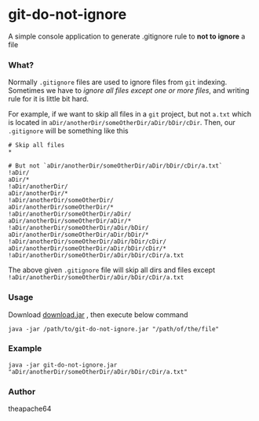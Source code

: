# git-do-not-ignore
A simple console application to generate .gitignore rule to **not to ignore** a file

### What?

Normally `.gitignore` files are used to ignore files from `git` indexing. 
Sometimes we have to *ignore all files except one or more files*, and writing rule for it is little bit hard.

For example, if we want to skip all files in a `git` project, but not `a.txt` which is located in `aDir/anotherDir/someOtherDir/aDir/bDir/cDir`.
Then, our `.gitignore` will be something like this

```
# Skip all files
*

# But not `aDir/anotherDir/someOtherDir/aDir/bDir/cDir/a.txt`
!aDir/
aDir/*
!aDir/anotherDir/
aDir/anotherDir/*
!aDir/anotherDir/someOtherDir/
aDir/anotherDir/someOtherDir/*
!aDir/anotherDir/someOtherDir/aDir/
aDir/anotherDir/someOtherDir/aDir/*
!aDir/anotherDir/someOtherDir/aDir/bDir/
aDir/anotherDir/someOtherDir/aDir/bDir/*
!aDir/anotherDir/someOtherDir/aDir/bDir/cDir/
aDir/anotherDir/someOtherDir/aDir/bDir/cDir/*
!aDir/anotherDir/someOtherDir/aDir/bDir/cDir/a.txt
```

The above given `.gitignore` file will skip all dirs and files except `!aDir/anotherDir/someOtherDir/aDir/bDir/cDir/a.txt`

### Usage

Download [download.jar](git-do-not-ignore.jar) , then execute below command

```console
java -jar /path/to/git-do-not-ignore.jar "/path/of/the/file"
```

### Example

```console
java -jar git-do-not-ignore.jar "aDir/anotherDir/someOtherDir/aDir/bDir/cDir/a.txt"
```

### Author

theapache64